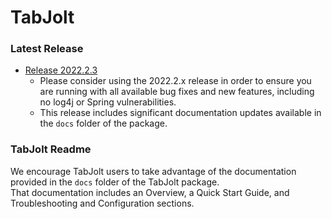 # TabJolt #
### Latest Release ###
* [Release 2022.2.3](https://github.com/tableau/tabjolt/releases/tag/v2022.2.3)
  * Please consider using the 2022.2.x release in order to ensure you are running with all available bug fixes and new features, including no log4j or Spring vulnerabilities.
  * This release includes significant documentation updates available in the `docs` folder of the package.

### TabJolt Readme

We encourage TabJolt users to take advantage of the documentation provided in the `docs` folder of the TabJolt package.<br>
That documentation includes an Overview, a Quick Start Guide, and Troubleshooting and Configuration sections.

